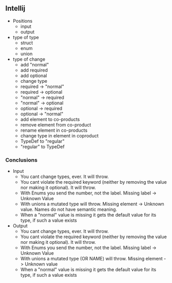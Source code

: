 ## Intellij

- Positions
    - input
    - output
- type of type
    - struct
    - enum
    - union
- type of change
    - add "normal"
    - add required
    - add optional
    - change type
    - required -> "normal"
    - required -> optional
    - "normal" -> required
    - "normal" -> optional
    - optional -> required
    - optional -> "normal"
    - add element to co-products
    - remove element from co-product
    - rename element in co-products
    - change type in element in coproduct
    - TypeDef to "regular"
    - "regular" to TypeDef


### Conclusions

- Input
    - You cant change types, ever. It will throw.
    - You cant violate the required keyword (neither by removing the value nor making it optional). It will throw.
    - With Enums you send the number, not the label. Missing label -> Unknown Value
    - With unions a mutated type will throw. Missing element -> Unknown value. Names do not have semantic meaning.
    - When a "normal" value is missing it gets the default value for its type, if such a value exists
- Output
    - You cant change types, ever. It will throw.
    - You cant violate the required keyword (neither by removing the value nor making it optional). It will throw.
    - With Enums you send the number, not the label. Missing label -> Unknown Value
    - With unions a mutated type (OR NAME) will throw. Missing element -> Unknown value
    - When a "normal" value is missing it gets the default value for its type, if such a value exists
